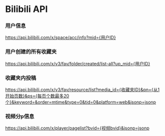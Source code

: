 # Bilibili API

### 用户信息

https://api.bilibili.com/x/space/acc/info?mid={用户ID}

### 用户创建的所有收藏夹

https://api.bilibili.com/x/v3/fav/folder/created/list-all?up_mid={用户ID}

### 收藏夹内投稿

https://api.bilibili.com/x/v3/fav/resource/list?media_id={收藏夹ID}&pn={从1开始页数}&ps={每页个数最多20个}&keyword=&order=mtime&type=0&tid=0&platform=web&jsonp=jsonp

### 视频分p信息

https://api.bilibili.com/x/player/pagelist?bvid={视频bvid}&jsonp=jsonp
